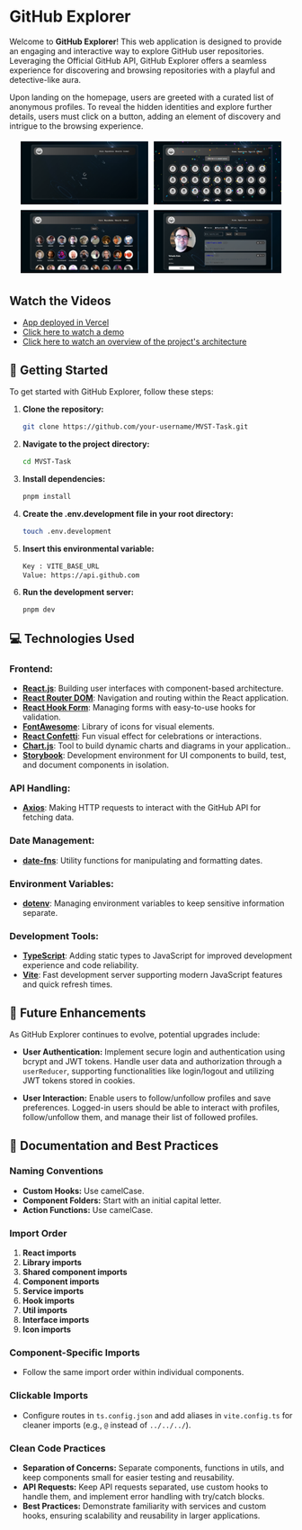 # GitHub Explorer

Welcome to **GitHub Explorer**! This web application is designed to provide an engaging and interactive way to explore GitHub user repositories. Leveraging the Official GitHub API, GitHub Explorer offers a seamless experience for discovering and browsing repositories with a playful and detective-like aura.

Upon landing on the homepage, users are greeted with a curated list of anonymous profiles. To reveal the hidden identities and explore further details, users must click on a button, adding an element of discovery and intrigue to the browsing experience.

<div style="display: flex; flex-wrap: wrap; justify-content: center; margin-bottom: 2rem;">
    <img src="/src/assets/repo_pictures/repo_picture (1).png" alt="Image 1" style="width: 45%; margin: 5px;">
    <img src="/src/assets/repo_pictures/repo_picture (2).png" alt="Image 2" style="width: 45%; margin: 5px;">
    <img src="/src/assets/repo_pictures/repo_picture (4).png" alt="Image 3" style="width: 45%; margin: 5px;">
    <img src="/src/assets/repo_pictures/repo_picture (3).png" alt="Image 4" style="width: 45%; margin: 5px;">
</div>

## Watch the Videos

- [App deployed in Vercel](https://mvst-task-jorgerevuelta-lwjtwa59d-jorges-projects-00dae3d7.vercel.app/)
- [Click here to watch a demo](https://drive.google.com/file/d/13PSzdFXJ14IiBuW-C7zZA1ZeFDkDxRYW/view?usp=drive_link)
- [Click here to watch an overview of the project's architecture](https://drive.google.com/file/d/14Sbyv2Ztf2crcJPT8H_2frHbPEA-YeS-/view?usp=drive_link)

## 🚀 Getting Started

To get started with GitHub Explorer, follow these steps:

1. **Clone the repository:**
    ```bash
    git clone https://github.com/your-username/MVST-Task.git
    ```
2. **Navigate to the project directory:**
    ```bash
    cd MVST-Task
    ```
3. **Install dependencies:**
    ```bash
    pnpm install
    ```
4. **Create the .env.development file in your root directory:**
    ```bash
    touch .env.development
    ```
5. **Insert this environmental variable:**
    ```
    Key : VITE_BASE_URL
    Value: https://api.github.com
    ```
6. **Run the development server:**
    ```bash
    pnpm dev
    ```


## 💻 Technologies Used

### Frontend:
- **[React.js](https://reactjs.org/)**: Building user interfaces with component-based architecture.
- **[React Router DOM](https://reactrouter.com/)**: Navigation and routing within the React application.
- **[React Hook Form](https://react-hook-form.com/)**: Managing forms with easy-to-use hooks for validation.
- **[FontAwesome](https://fontawesome.com/how-to-use/on-the-web/using-with/react)**: Library of icons for visual elements.
- **[React Confetti](https://www.npmjs.com/package/react-confetti)**: Fun visual effect for celebrations or interactions.
- **[Chart.js](https://www.chartjs.org/docs/latest/)**: Tool to build dynamic charts and diagrams in your application..
- **[Storybook](https://storybook.js.org/)**: Development environment for UI components to build, test, and document components in isolation.

### API Handling:
- **[Axios](https://axios-http.com/)**: Making HTTP requests to interact with the GitHub API for fetching data.

### Date Management:
- **[date-fns](https://date-fns.org/)**: Utility functions for manipulating and formatting dates.

### Environment Variables:
- **[dotenv](https://www.npmjs.com/package/dotenv)**: Managing environment variables to keep sensitive information separate.

### Development Tools:
- **[TypeScript](https://www.typescriptlang.org/)**: Adding static types to JavaScript for improved development experience and code reliability.
- **[Vite](https://vitejs.dev/)**: Fast development server supporting modern JavaScript features and quick refresh times.

## 🌈 Future Enhancements

As GitHub Explorer continues to evolve, potential upgrades include:

- **User Authentication:** Implement secure login and authentication using bcrypt and JWT tokens. Handle user data and authorization through a `userReducer`, supporting functionalities like login/logout and utilizing JWT tokens stored in cookies.

- **User Interaction:** Enable users to follow/unfollow profiles and save preferences. Logged-in users should be able to interact with profiles, follow/unfollow them, and manage their list of followed profiles.

## 📝 Documentation and Best Practices

### Naming Conventions
- **Custom Hooks:** Use camelCase.
- **Component Folders:** Start with an initial capital letter.
- **Action Functions:** Use camelCase.

### Import Order
1. **React imports**
2. **Library imports**
3. **Shared component imports**
4. **Component imports**
5. **Service imports**
6. **Hook imports**
7. **Util imports**
8. **Interface imports**
9. **Icon imports**

### Component-Specific Imports
- Follow the same import order within individual components.

### Clickable Imports
- Configure routes in `ts.config.json` and add aliases in `vite.config.ts` for cleaner imports (e.g., `@` instead of `../../../`).

### Clean Code Practices
- **Separation of Concerns:** Separate components, functions in utils, and keep components small for easier testing and reusability.
- **API Requests:** Keep API requests separated, use custom hooks to handle them, and implement error handling with try/catch blocks.
- **Best Practices:** Demonstrate familiarity with services and custom hooks, ensuring scalability and reusability in larger applications.
